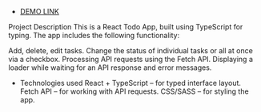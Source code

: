 - [DEMO LINK](https://krrampuss.github.io/Todo-app/)

Project Description
This is a React Todo App, built using TypeScript for typing. The app includes the following functionality:

Add, delete, edit tasks.
Change the status of individual tasks or all at once via a checkbox.
Processing API requests using the Fetch API.
Displaying a loader while waiting for an API response and error messages.

- Technologies used
  React + TypeScript – for typed interface layout.
  Fetch API – for working with API requests.
  CSS/SASS – for styling the app.
